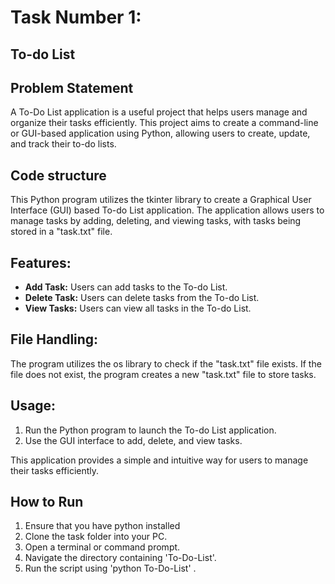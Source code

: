 # Task Number 1:
## To-do List

## Problem Statement
A To-Do List application is a useful project that helps users manage and organize their tasks efficiently. This project aims to create a command-line or GUI-based application using Python, allowing users to create, update, and track their to-do lists.

## Code structure
This Python program utilizes the tkinter library to create a Graphical User Interface (GUI) based To-do List application. The application allows users to manage tasks by adding, deleting, and viewing tasks, with tasks being stored in a "task.txt" file.

## Features:

- **Add Task:** Users can add tasks to the To-do List.
- **Delete Task:** Users can delete tasks from the To-do List.
- **View Tasks:** Users can view all tasks in the To-do List.

## File Handling:

The program utilizes the os library to check if the "task.txt" file exists. If the file does not exist, the program creates a new "task.txt" file to store tasks.

## Usage:

1. Run the Python program to launch the To-do List application.
2. Use the GUI interface to add, delete, and view tasks.

This application provides a simple and intuitive way for users to manage their tasks efficiently.

## How to Run
1. Ensure that you have python installed
2. Clone the task folder into your PC.
3. Open a terminal or command prompt.
4. Navigate the directory containing 'To-Do-List'.
5. Run the script using 'python To-Do-List' .
